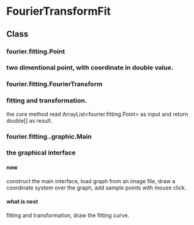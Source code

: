 # FourierTransformFit
## Class
### fourier.fitting.Point
### two dimentional point, with coordinate in double value.

### fourier.fitting.FourierTransform
### fitting and transformation.
the core method read ArrayList<fourier.fitting.Point> as input and return double[] as result.

### fourier.fitting..graphic.Main
### the graphical interface
#### now
construct the main interface, load graph from an image file, draw a coordinate system over the graph, add sample points with mouse click.
#### what is next
fitting and transformation, draw the fitting curve.
